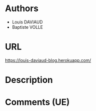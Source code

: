 # Authors
+ Louis DAVIAUD
+ Baptiste VOLLE

# URL
https://louis-daviaud-blog.herokuapp.com/

# Description

# Comments (UE)
        

             
            

